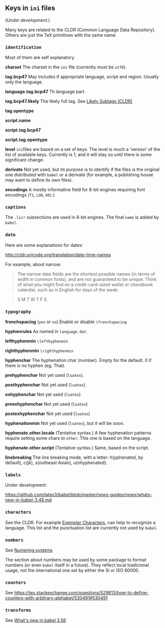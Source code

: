 ## Keys in `ini` files

(*Under development.*)

Many keys are related to the CLDR (Common Language Data Repository).
Others are just the TeX primitives with the same name.

### `identification`

Most of them are self explanatory.

**charset** The charset in the `ini` file (currently must be `utf8`).

**tag.bcp47** May includes if appropriate language, script and   region.
  Usually only the language.   

**language.tag.bcp47** Th language part.

**tag.bcp47.likely** The likely full tag. See   [Likely Subtags (CLDR)](https://unicode-org.github.io/cldr-staging/charts/latest/supplemental/likely_subtags.html)

**tag.opentype** 

**script.name**

**script.tag.bcp47**

**script.tag.opentype**

**level** `ini`files are based on a set of keys. The level is much a
  ‘version’ of the list of available keys. Currently is 1, and it will
  stay so until there is some significant change.

**derivate** Not yet used, but its purpose is to identify if the files
  is the original one distributed with `babel` or a derivate (for
  example, a publishing house may want to define its own files).

**encodings** A mostly informative field for 8-bit engines requiring
  font encodings (`T1`, `LGR`, etc.)

### `captions`

The `.licr` subsections are used in 8-bit engines. The final `name` is
added by `babel`.

### `date`

Here are some explanations for dates:

http://cldr.unicode.org/translation/date-time-names 

For example, about narrow:

> The narrow date fields are the shortest possible names (in terms of
width in common fonts), and are not guaranteed to be unique. Think of
what you might find on a credit-card-sized wallet or checkbook
calendar, such as in English for days of the week:

> S M T W T F S

### `typography`

**frenchspacing** (`yes` or `no`) Enable or disable `\frenchspacing`

**hyphenrules** As named in `language.dat`.

**lefthyphenmin** `\lefthyphenmin`

**righthyphenmin** `\righthyphenmin`

**hyphenchar** The hyphenation char (number). Empty for the default. 0
  if there is no hyphen (eg, Thai).

**prehyphenchar** Not yet used (`luatex`).

**posthyphenchar** Not yet used (`luatex`).

**exhyphenchar** Not yet used (`luatex`)

**preexhyphenchar** Not yet used (`luatex`)

**postexhyphenchar** Not yet used (`luatex`)

**hyphenationmin**  Not yet used (`luatex`), but it will be soon.

**hyphenate.other.locale** (Tentative syntax.) A few hyphenation
  patterns require setting some chars to `other`. This one is based on
  the language.

**hyphenate.other.script** (Tentative syntax.) Same, based on the
  script.
  
**linebreaking** The line breaking mode, with a letter: h(yphenated, by
  default), c(jk), s(outheast Asian), u(nhyphenated).
  
### `labels`

Under development:

https://github.com/latex3/babel/blob/master/news-guides/news/whats-new-in-babel-3.48.md

### `characters`

See the CLDR. For example [Exemplar
Characters](http://cldr.unicode.org/translation/-core-data/exemplars),
can help to recognize a language. This list and the punctuation list
are currently not used by `babel`.

### `numbers`

See [Numering systems](http://cldr.unicode.org/translation/-core-data/numbering-systems)

The section about numbers may be used by some package to format
numbers (or even `babel` itself in a future). They reflect local tradicional
usage, not the international one set by either the SI or ISO 80000.

### `counters`

See https://tex.stackexchange.com/questions/529813/how-to-define-counters-with-arbitrary-alphabet/530491#530491

### `transforms`

See
[What's new in babel 3.56](https://github.com/latex3/babel/blob/master/news-guides/news/whats-new-in-babel-3.56.md#transforms-in-ini-files)
